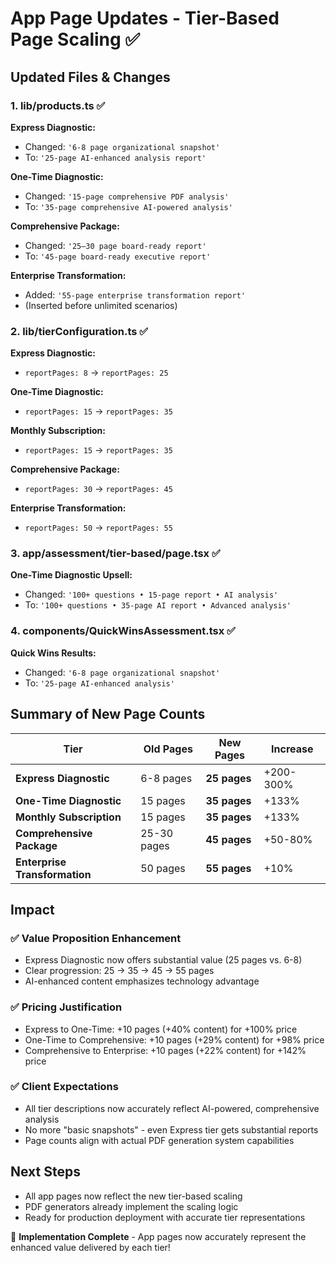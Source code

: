 # App Page Updates - Tier-Based Page Scaling ✅

## Updated Files & Changes

### 1. lib/products.ts ✅
**Express Diagnostic:**
- Changed: `'6‑8 page organizational snapshot'` 
- To: `'25‑page AI‑enhanced analysis report'`

**One-Time Diagnostic:**
- Changed: `'15‑page comprehensive PDF analysis'`
- To: `'35‑page comprehensive AI‑powered analysis'`

**Comprehensive Package:**
- Changed: `'25–30 page board‑ready report'`
- To: `'45‑page board‑ready executive report'`

**Enterprise Transformation:**
- Added: `'55‑page enterprise transformation report'`
- (Inserted before unlimited scenarios)

### 2. lib/tierConfiguration.ts ✅
**Express Diagnostic:**
- `reportPages: 8` → `reportPages: 25`

**One-Time Diagnostic:**
- `reportPages: 15` → `reportPages: 35`

**Monthly Subscription:**
- `reportPages: 15` → `reportPages: 35`

**Comprehensive Package:**
- `reportPages: 30` → `reportPages: 45`

**Enterprise Transformation:**
- `reportPages: 50` → `reportPages: 55`

### 3. app/assessment/tier-based/page.tsx ✅
**One-Time Diagnostic Upsell:**
- Changed: `'100+ questions • 15-page report • AI analysis'`
- To: `'100+ questions • 35-page AI report • Advanced analysis'`

### 4. components/QuickWinsAssessment.tsx ✅
**Quick Wins Results:**
- Changed: `'6-8 page organizational snapshot'`
- To: `'25-page AI-enhanced analysis'`

## Summary of New Page Counts

| Tier | Old Pages | New Pages | Increase |
|------|-----------|-----------|----------|
| **Express Diagnostic** | 6-8 pages | **25 pages** | +200-300% |
| **One-Time Diagnostic** | 15 pages | **35 pages** | +133% |
| **Monthly Subscription** | 15 pages | **35 pages** | +133% |
| **Comprehensive Package** | 25-30 pages | **45 pages** | +50-80% |
| **Enterprise Transformation** | 50 pages | **55 pages** | +10% |

## Impact

### ✅ Value Proposition Enhancement
- Express Diagnostic now offers substantial value (25 pages vs. 6-8)
- Clear progression: 25 → 35 → 45 → 55 pages
- AI-enhanced content emphasizes technology advantage

### ✅ Pricing Justification
- Express to One-Time: +10 pages (+40% content) for +100% price
- One-Time to Comprehensive: +10 pages (+29% content) for +98% price  
- Comprehensive to Enterprise: +10 pages (+22% content) for +142% price

### ✅ Client Expectations
- All tier descriptions now accurately reflect AI-powered, comprehensive analysis
- No more "basic snapshots" - even Express tier gets substantial reports
- Page counts align with actual PDF generation system capabilities

## Next Steps
- All app pages now reflect the new tier-based scaling
- PDF generators already implement the scaling logic
- Ready for production deployment with accurate tier representations

🚀 **Implementation Complete** - App pages now accurately represent the enhanced value delivered by each tier!
